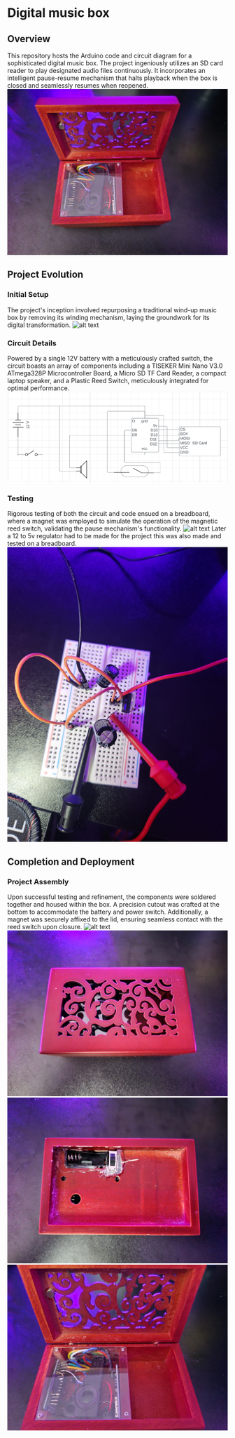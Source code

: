 # Digital music box
## Overview
This repository hosts the Arduino code and circuit diagram for a sophisticated digital music box. The project ingeniously utilizes an SD card reader to play designated audio files continuously. It incorporates an intelligent pause-resume mechanism 
that halts playback when the box is closed and seamlessly resumes when reopened.
![alt text](https://github.com/2omethingBaD/Music-box/blob/main/img/20240214_231144.jpg?raw=true)

## Project Evolution
### Initial Setup
The project's inception involved repurposing a traditional wind-up music box by removing its winding mechanism, laying the groundwork for its digital transformation.
![alt text](https://github.com/2omethingBaD/Music-box/blob/main/img/20240211_200110.jpg?raw=true)

### Circuit Details
Powered by a single 12V battery with a meticulously crafted switch, the circuit boasts an array of components including a TISEKER Mini Nano V3.0 ATmega328P Microcontroller Board, a Micro SD TF Card Reader, a compact laptop speaker, and a Plastic Reed Switch, 
meticulously integrated for optimal performance.
![alt text](https://github.com/2omethingBaD/Music-box/blob/main/img/Capture.PNG?raw=true)

### Testing
Rigorous testing of both the circuit and code ensued on a breadboard, where a magnet was employed to simulate the operation of the magnetic reed switch, validating the pause mechanism's functionality.
![alt text](https://github.com/2omethingBaD/Music-box/blob/main/img/20240206_185437.jpg?raw=true)
Later a 12 to 5v regulator had to be made for the project this was also made and tested on a breadboard.
![alt text](https://github.com/2omethingBaD/Music-box/blob/main/img/20240216_201551.jpg?raw=true)

## Completion and Deployment
### Project Assembly
Upon successful testing and refinement, the components were soldered together and housed within the box. A precision cutout was crafted at the bottom to accommodate the battery and power switch. Additionally, a magnet was securely affixed to the 
lid, ensuring seamless contact with the reed switch upon closure.
![alt text](https://github.com/2omethingBaD/Music-box/blob/main/img/20240216_210849.jpg?raw=true)
![alt text](https://github.com/2omethingBaD/Music-box/blob/main/img/20240214_231151.jpg?raw=true)
![alt text](https://github.com/2omethingBaD/Music-box/blob/main/img/20240214_231225.jpg?raw=true)
![alt text](https://github.com/2omethingBaD/Music-box/blob/main/img/20240214_231422.jpg?raw=true)
